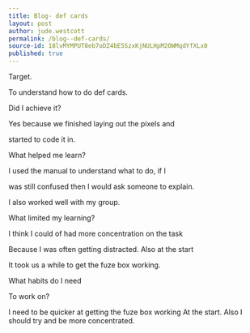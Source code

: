 ```yaml
---
title: Blog- def cards
layout: post
author: jude.westcott
permalink: /blog--def-cards/
source-id: 18lvMYMPUT8eb7oDZ4bE5SzxKjNULHpM2OWMqdYfXLx0
published: true
---
```

Target.                                    

 To understand how to do def cards.

Did I achieve it?                      

Yes because we finished laying out the pixels and    

 started to code it in.

What helped me learn?          

 I used the manual to understand what to do, if I       

  was still confused then I would ask someone to explain.

  I also worked well with my group.

                                               

What limited my learning?      

I think I could of had more concentration on the task         

Because I was often getting distracted. Also at the start 

 It took us a while to get the fuze box working.

What habits do I need

To work on?

  I need to be quicker at getting the fuze box working                                                         At the start. Also I should try and be more concentrated. 

        

